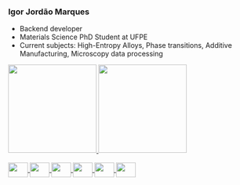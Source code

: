 ### Igor Jordão Marques

- Backend developer
- Materials Science  PhD Student at UFPE
- Current subjects: High-Entropy Alloys, Phase transitions, Additive Manufacturing, Microscopy data processing


<div>
  <a href="https://www.researchgate.net/profile/Igor-Marques-6">
    <img height="180em" src="https://github-readme-stats.vercel.app/api?username=igorjrd&show_icons=true&theme=github_dark&include_all_commits=true"/>
    <img height="180em" src="https://github-readme-stats.vercel.app/api/top-langs/?username=igorjrd&layout=compact&langs_count=4&theme=github_dark"/>
</div>

<div style="display: inline_block"><br>
  <img align="center" height="30" width="40" src="https://cdn.jsdelivr.net/gh/devicons/devicon/icons/java/java-original.svg">
  <img align="center" height="30" width="40" src="https://cdn.jsdelivr.net/gh/devicons/devicon/icons/spring/spring-original.svg">
  <img align="center" height="30" width="40" src="https://cdn.jsdelivr.net/gh/devicons/devicon/icons/python/python-original.svg">
  <img align="center" height="30" width="40" src="https://cdn.jsdelivr.net/gh/devicons/devicon/icons/nodejs/nodejs-original.svg">
  <img align="center" height="30" width="40" src="https://cdn.jsdelivr.net/gh/devicons/devicon/icons/matlab/matlab-original.svg">
  <img align="center" height="30" width="40" src="https://cdn.jsdelivr.net/gh/devicons/devicon/icons/c/c-original.svg">
</div>
